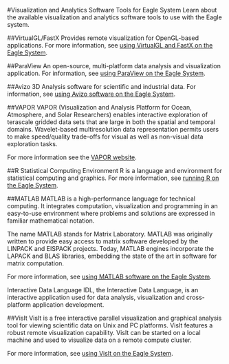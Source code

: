 #Visualization and Analytics Software Tools for Eagle System
Learn about the available visualization and analytics software tools to use with the Eagle system.

##VirtualGL/FastX
Provides remote visualization for OpenGL-based applications. For more information, see [using VirtualGL and FastX on the Eagle System](virtualgl_fastx.md).

##ParaView
An open-source, multi-platform data analysis and visualization application. 
For information, see [using ParaView on the Eagle System](../Applications/paraview.md).

##Avizo
3D Analysis software for scientific and industrial data. For information, see [using Avizo software on the Eagle System](../Applications/avizo.md).

##VAPOR
VAPOR (Visualization and Analysis Platform for Ocean, Atmosphere, and Solar Researchers) enables interactive exploration of terascale gridded data sets that are large in both the spatial and temporal domains. Wavelet-based multiresolution data representation permits users to make speed/quality trade-offs for visual as well as non-visual data exploration tasks.

For more information see the [VAPOR website](https://www.vapor.ucar.edu/).

##R Statistical Computing Environment
R is a language and environment for statistical computing and graphics. For more information, see [running R on the Eagle System]().

##MATLAB
MATLAB is a high-performance language for technical computing. It integrates computation, visualization and programming in an easy-to-use environment where problems and solutions are expressed in familiar mathematical notation.

The name MATLAB stands for Matrix Laboratory. MATLAB was originally written to provide easy access to matrix software developed by the LINPACK and EISPACK projects. Today, MATLAB engines incorporate the LAPACK and BLAS libraries, embedding the state of the art in software for matrix computation.

For more information, see [using MATLAB software on the Eagle System](../Applications/matlab.md). 

Interactive Data Language
IDL, the Interactive Data Language, is an interactive application used for data analysis, visualization and cross-platform application development.

##VisIt
VisIt is a free interactive parallel visualization and graphical analysis tool for viewing scientific data on Unix and PC platforms.  VisIt features a robust remote visualization capability. VisIt can be started on a local machine and used to visualize data on a remote compute cluster. 

For more information, see [using VisIt on the Eagle System](../Applications/visit.md). 
